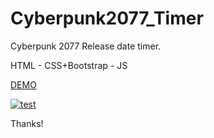 # Cyberpunk2077_Timer
Cyberpunk 2077 Release date timer.

HTML - CSS+Bootstrap - JS

<a href="https://codepen.io/salihgenchw/pen/ZEpEaWJ">DEMO</a>

<a href="https://ibb.co/J5m91cx"><img src="https://i.ibb.co/WgGLhHD/test.jpg" alt="test" border="0"></a>

Thanks!
